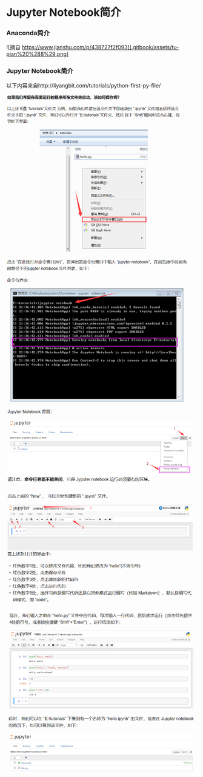 # Jupyter Notebook简介

### Anaconda简介

![&#x6458;&#x81EA; https://www.jianshu.com/p/438727f2f093](.gitbook/assets/tu-pian%20%288%29.png)

### Jupyter Notebook简介

以下内容来自http://liyangbit.com/tutorials/python-first-py-file/

![](.gitbook/assets/tu-pian%20%281%29.png)

![](.gitbook/assets/tu-pian.png)

![](.gitbook/assets/tu-pian%20%2811%29.png)

![](.gitbook/assets/tu-pian%20%283%29.png)

![](.gitbook/assets/tu-pian%20%284%29.png)

![](.gitbook/assets/tu-pian%20%2810%29.png)





